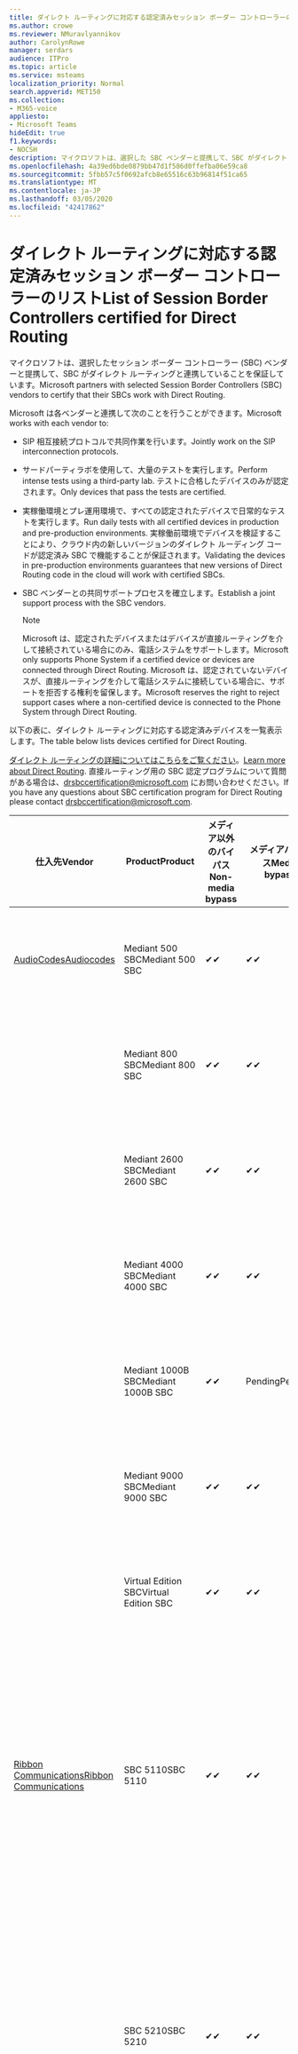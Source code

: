 ```yaml
---
title: ダイレクト ルーティングに対応する認定済みセッション ボーダー コントローラーのリスト
ms.author: crowe
ms.reviewer: NMuravlyannikov
author: CarolynRowe
manager: serdars
audience: ITPro
ms.topic: article
ms.service: msteams
localization_priority: Normal
search.appverid: MET150
ms.collection:
- M365-voice
appliesto:
- Microsoft Teams
hideEdit: true
f1.keywords:
- NOCSH
description: マイクロソフトは、選択した SBC ベンダーと提携して、SBC がダイレクト ルーティングと連携することを保証しています。
ms.openlocfilehash: 4a39ed6bde0879bb47d1f586d0ffefba06e59ca8
ms.sourcegitcommit: 5fbb57c5f0692afcb8e65516c63b96814f51ca65
ms.translationtype: MT
ms.contentlocale: ja-JP
ms.lasthandoff: 03/05/2020
ms.locfileid: "42417862"
---
```

# <a name="list-of-session-border-controllers-certified-for-direct-routing"></a><span data-ttu-id="e1d78-103">ダイレクト ルーティングに対応する認定済みセッション ボーダー コントローラーのリスト</span><span class="sxs-lookup"><span data-stu-id="e1d78-103">List of Session Border Controllers certified for Direct Routing</span></span>

<span data-ttu-id="e1d78-104">マイクロソフトは、選択したセッション ボーダー コントローラー (SBC) ベンダーと提携して、SBC がダイレクト ルーティングと連携していることを保証しています。</span><span class="sxs-lookup"><span data-stu-id="e1d78-104">Microsoft partners with selected Session Border Controllers (SBC) vendors to certify that their SBCs work with Direct Routing.</span></span> 

<span data-ttu-id="e1d78-105">Microsoft は各ベンダーと連携して次のことを行うことができます。</span><span class="sxs-lookup"><span data-stu-id="e1d78-105">Microsoft works with each vendor to:</span></span> 

- <span data-ttu-id="e1d78-106">SIP 相互接続プロトコルで共同作業を行います。</span><span class="sxs-lookup"><span data-stu-id="e1d78-106">Jointly work on the SIP interconnection protocols.</span></span>
- <span data-ttu-id="e1d78-107">サードパーティラボを使用して、大量のテストを実行します。</span><span class="sxs-lookup"><span data-stu-id="e1d78-107">Perform intense tests using a third-party lab.</span></span> <span data-ttu-id="e1d78-108">テストに合格したデバイスのみが認定されます。</span><span class="sxs-lookup"><span data-stu-id="e1d78-108">Only devices that pass the tests are certified.</span></span> 
- <span data-ttu-id="e1d78-109">実稼働環境とプレ運用環境で、すべての認定されたデバイスで日常的なテストを実行します。</span><span class="sxs-lookup"><span data-stu-id="e1d78-109">Run daily tests with all certified devices in production and pre-production environments.</span></span> <span data-ttu-id="e1d78-110">実稼働前環境でデバイスを検証することにより、クラウド内の新しいバージョンのダイレクト ルーディング コードが認定済み SBC で機能することが保証されます。</span><span class="sxs-lookup"><span data-stu-id="e1d78-110">Validating the devices in pre-production environments guarantees that new versions of Direct Routing code in the cloud will work with certified SBCs.</span></span> 
- <span data-ttu-id="e1d78-111">SBC ベンダーとの共同サポートプロセスを確立します。</span><span class="sxs-lookup"><span data-stu-id="e1d78-111">Establish a joint support process with the SBC vendors.</span></span>


  > [!NOTE]
  > <span data-ttu-id="e1d78-112">Microsoft は、認定されたデバイスまたはデバイスが直接ルーティングを介して接続されている場合にのみ、電話システムをサポートします。</span><span class="sxs-lookup"><span data-stu-id="e1d78-112">Microsoft only supports Phone System if a certified device or devices are connected through Direct Routing.</span></span> <span data-ttu-id="e1d78-113">Microsoft は、認定されていないデバイスが、直接ルーティングを介して電話システムに接続している場合に、サポートを拒否する権利を留保します。</span><span class="sxs-lookup"><span data-stu-id="e1d78-113">Microsoft reserves the right to reject support cases where a non-certified device is connected to the Phone System through Direct Routing.</span></span> 

<span data-ttu-id="e1d78-114">以下の表に、ダイレクト ルーティングに対応する認定済みデバイスを一覧表示します。</span><span class="sxs-lookup"><span data-stu-id="e1d78-114">The table below lists devices certified for Direct Routing.</span></span> 

<span data-ttu-id="e1d78-115">[ダイレクト ルーティングの詳細についてはこちらをご覧ください](https://aka.ms/dr)。</span><span class="sxs-lookup"><span data-stu-id="e1d78-115">[Learn more about Direct Routing](https://aka.ms/dr).</span></span> <span data-ttu-id="e1d78-116">直接ルーティング用の SBC 認定プログラムについて質問がある場合は、drsbccertification@microsoft.com にお問い合わせください。</span><span class="sxs-lookup"><span data-stu-id="e1d78-116">If you have any questions about SBC certification program for Direct Routing please contact drsbccertification@microsoft.com.</span></span>


|                                                       <span data-ttu-id="e1d78-117">仕入先</span><span class="sxs-lookup"><span data-stu-id="e1d78-117">Vendor</span></span>                                                        |       <span data-ttu-id="e1d78-118">Product</span><span class="sxs-lookup"><span data-stu-id="e1d78-118">Product</span></span>       | <span data-ttu-id="e1d78-119">メディア以外のバイパス</span><span class="sxs-lookup"><span data-stu-id="e1d78-119">Non-media bypass</span></span> | <span data-ttu-id="e1d78-120">メディアバイパス</span><span class="sxs-lookup"><span data-stu-id="e1d78-120">Media bypass</span></span> | <span data-ttu-id="e1d78-121">ソフトウェアのバージョン</span><span class="sxs-lookup"><span data-stu-id="e1d78-121">Software version</span></span> | <span data-ttu-id="e1d78-122">E911 プロバイダーで検証済み</span><span class="sxs-lookup"><span data-stu-id="e1d78-122">Validated with E911 providers</span></span> | <span data-ttu-id="e1d78-123">ELIN 対応</span><span class="sxs-lookup"><span data-stu-id="e1d78-123">ELIN capable</span></span>
|---------------------------------------------------------------------------------------------------------------------|---------------------|------------------|--------------|------------------|-----------------|------------------|
| [<span data-ttu-id="e1d78-124">AudioCodes</span><span class="sxs-lookup"><span data-stu-id="e1d78-124">Audiocodes</span></span>](https://www.audiocodes.com/solutions-products/products/products-for-microsoft-365/direct-routing-for-microsoft-teams) |   <span data-ttu-id="e1d78-125">Mediant 500 SBC</span><span class="sxs-lookup"><span data-stu-id="e1d78-125">Mediant 500 SBC</span></span>   |     <span data-ttu-id="e1d78-126">&#10004;</span><span class="sxs-lookup"><span data-stu-id="e1d78-126">&#10004;</span></span>     |   <span data-ttu-id="e1d78-127">&#10004;</span><span class="sxs-lookup"><span data-stu-id="e1d78-127">&#10004;</span></span>    |  <span data-ttu-id="e1d78-128">7.20</span><span class="sxs-lookup"><span data-stu-id="e1d78-128">7.20A.250</span></span>   | <ul> <li> <span data-ttu-id="e1d78-129">帯域幅の動的な場所ルーティング</span><span class="sxs-lookup"><span data-stu-id="e1d78-129">Bandwidth Dynamic Location Routing</span></span> </li> </ul>
|                                                                                                                     |   <span data-ttu-id="e1d78-130">Mediant 800 SBC</span><span class="sxs-lookup"><span data-stu-id="e1d78-130">Mediant 800 SBC</span></span>   |     <span data-ttu-id="e1d78-131">&#10004;</span><span class="sxs-lookup"><span data-stu-id="e1d78-131">&#10004;</span></span>     |   <span data-ttu-id="e1d78-132">&#10004;</span><span class="sxs-lookup"><span data-stu-id="e1d78-132">&#10004;</span></span>     |  <span data-ttu-id="e1d78-133">7.20</span><span class="sxs-lookup"><span data-stu-id="e1d78-133">7.20A.250</span></span>   |  <ul> <li> [<span data-ttu-id="e1d78-134">帯域幅の動的な場所ルーティング</span><span class="sxs-lookup"><span data-stu-id="e1d78-134">Bandwidth Dynamic Location Routing</span></span>](https://www.bandwidth.com/partners/microsoft-teams-direct-routing) </li> </ul>  |    |
|                                                                                                                     |  <span data-ttu-id="e1d78-135">Mediant 2600 SBC</span><span class="sxs-lookup"><span data-stu-id="e1d78-135">Mediant 2600 SBC</span></span>   |     <span data-ttu-id="e1d78-136">&#10004;</span><span class="sxs-lookup"><span data-stu-id="e1d78-136">&#10004;</span></span>     |   <span data-ttu-id="e1d78-137">&#10004;</span><span class="sxs-lookup"><span data-stu-id="e1d78-137">&#10004;</span></span>    |  <span data-ttu-id="e1d78-138">7.20</span><span class="sxs-lookup"><span data-stu-id="e1d78-138">7.20A.250</span></span>   |   <ul> <li> [<span data-ttu-id="e1d78-139">帯域幅の動的な場所ルーティング</span><span class="sxs-lookup"><span data-stu-id="e1d78-139">Bandwidth Dynamic Location Routing</span></span>](https://www.bandwidth.com/partners/microsoft-teams-direct-routing) </li> </ul>  |    |    
|                                                                                                                     |  <span data-ttu-id="e1d78-140">Mediant 4000 SBC</span><span class="sxs-lookup"><span data-stu-id="e1d78-140">Mediant 4000 SBC</span></span>   |     <span data-ttu-id="e1d78-141">&#10004;</span><span class="sxs-lookup"><span data-stu-id="e1d78-141">&#10004;</span></span>     |   <span data-ttu-id="e1d78-142">&#10004;</span><span class="sxs-lookup"><span data-stu-id="e1d78-142">&#10004;</span></span>     |  <span data-ttu-id="e1d78-143">7.20</span><span class="sxs-lookup"><span data-stu-id="e1d78-143">7.20A.250</span></span>   |   <ul> <li> [<span data-ttu-id="e1d78-144">帯域幅の動的な場所ルーティング</span><span class="sxs-lookup"><span data-stu-id="e1d78-144">Bandwidth Dynamic Location Routing</span></span>](https://www.bandwidth.com/partners/microsoft-teams-direct-routing) </li> </ul>  |    |    
|                                                                                                                     | <span data-ttu-id="e1d78-145">Mediant 1000B  SBC</span><span class="sxs-lookup"><span data-stu-id="e1d78-145">Mediant 1000B  SBC</span></span>  |     <span data-ttu-id="e1d78-146">&#10004;</span><span class="sxs-lookup"><span data-stu-id="e1d78-146">&#10004;</span></span>     |   <span data-ttu-id="e1d78-147">Pending</span><span class="sxs-lookup"><span data-stu-id="e1d78-147">Pending</span></span>     |  <span data-ttu-id="e1d78-148">7.20</span><span class="sxs-lookup"><span data-stu-id="e1d78-148">7.20A.250</span></span>  |  <ul> <li> [<span data-ttu-id="e1d78-149">帯域幅の動的な場所ルーティング</span><span class="sxs-lookup"><span data-stu-id="e1d78-149">Bandwidth Dynamic Location Routing</span></span>](https://www.bandwidth.com/partners/microsoft-teams-direct-routing) </li> </ul>  |    |    
|                                                                                                                     | <span data-ttu-id="e1d78-150">Mediant 9000 SBC</span><span class="sxs-lookup"><span data-stu-id="e1d78-150">Mediant 9000  SBC</span></span>  |     <span data-ttu-id="e1d78-151">&#10004;</span><span class="sxs-lookup"><span data-stu-id="e1d78-151">&#10004;</span></span>     |   <span data-ttu-id="e1d78-152">&#10004;</span><span class="sxs-lookup"><span data-stu-id="e1d78-152">&#10004;</span></span>     |  <span data-ttu-id="e1d78-153">7.20</span><span class="sxs-lookup"><span data-stu-id="e1d78-153">7.20A.250</span></span>   | <ul> <li> [<span data-ttu-id="e1d78-154">帯域幅の動的な場所ルーティング</span><span class="sxs-lookup"><span data-stu-id="e1d78-154">Bandwidth Dynamic Location Routing</span></span>](https://www.bandwidth.com/partners/microsoft-teams-direct-routing) </li> </ul>    |    |                                                                       
|                                                                                                                     | <span data-ttu-id="e1d78-155">Virtual Edition SBC</span><span class="sxs-lookup"><span data-stu-id="e1d78-155">Virtual Edition SBC</span></span> |     <span data-ttu-id="e1d78-156">&#10004;</span><span class="sxs-lookup"><span data-stu-id="e1d78-156">&#10004;</span></span>     |   <span data-ttu-id="e1d78-157">&#10004;</span><span class="sxs-lookup"><span data-stu-id="e1d78-157">&#10004;</span></span>     |  <span data-ttu-id="e1d78-158">7.20</span><span class="sxs-lookup"><span data-stu-id="e1d78-158">7.20A.250</span></span> |  <ul> <li> [<span data-ttu-id="e1d78-159">帯域幅の動的な場所ルーティング</span><span class="sxs-lookup"><span data-stu-id="e1d78-159">Bandwidth Dynamic Location Routing</span></span>](https://www.bandwidth.com/partners/microsoft-teams-direct-routing) </li> </ul>   |    |    
|  [<span data-ttu-id="e1d78-160">Ribbon Communications</span><span class="sxs-lookup"><span data-stu-id="e1d78-160">Ribbon Communications</span></span>](https://ribboncommunications.com/solutions/enterprise-solutions/microsoft-skype-business)  |      <span data-ttu-id="e1d78-161">SBC 5110</span><span class="sxs-lookup"><span data-stu-id="e1d78-161">SBC 5110</span></span>       |     <span data-ttu-id="e1d78-162">&#10004;</span><span class="sxs-lookup"><span data-stu-id="e1d78-162">&#10004;</span></span>     |   <span data-ttu-id="e1d78-163">&#10004;</span><span class="sxs-lookup"><span data-stu-id="e1d78-163">&#10004;</span></span>    |       <span data-ttu-id="e1d78-164">7.2</span><span class="sxs-lookup"><span data-stu-id="e1d78-164">7.2</span></span>       | <ul> <li> [<span data-ttu-id="e1d78-165">帯域幅の動的な場所ルーティング</span><span class="sxs-lookup"><span data-stu-id="e1d78-165">Bandwidth Dynamic Location Routing</span></span>](https://www.bandwidth.com/partners/microsoft-teams-direct-routing) </li> <li><span data-ttu-id="e1d78-166">自分の自分の自分の ado</span><span class="sxs-lookup"><span data-stu-id="e1d78-166">Intrado ERS</span></span> </li> <li><span data-ttu-id="e1d78-167">@ @ @ @ @</span><span class="sxs-lookup"><span data-stu-id="e1d78-167">Intrado EGW</span></span></li> <li> <span data-ttu-id="e1d78-168">赤いスカイホライズンの機動性</span><span class="sxs-lookup"><span data-stu-id="e1d78-168">Red Sky Horizon Mobility</span></span> </li>  </ul> |   <span data-ttu-id="e1d78-169">いいえ</span><span class="sxs-lookup"><span data-stu-id="e1d78-169">No</span></span> |    
|                                                                                                                     |      <span data-ttu-id="e1d78-170">SBC 5210</span><span class="sxs-lookup"><span data-stu-id="e1d78-170">SBC 5210</span></span>       |     <span data-ttu-id="e1d78-171">&#10004;</span><span class="sxs-lookup"><span data-stu-id="e1d78-171">&#10004;</span></span>     |  <span data-ttu-id="e1d78-172">&#10004;</span><span class="sxs-lookup"><span data-stu-id="e1d78-172">&#10004;</span></span>    |       <span data-ttu-id="e1d78-173">7.2</span><span class="sxs-lookup"><span data-stu-id="e1d78-173">7.2</span></span>       |  <ul> <li> [<span data-ttu-id="e1d78-174">帯域幅の動的な場所ルーティング</span><span class="sxs-lookup"><span data-stu-id="e1d78-174">Bandwidth Dynamic Location Routing</span></span>](https://www.bandwidth.com/partners/microsoft-teams-direct-routing) </li> <li><span data-ttu-id="e1d78-175">自分の自分の自分の ado</span><span class="sxs-lookup"><span data-stu-id="e1d78-175">Intrado ERS</span></span> </li> <li><span data-ttu-id="e1d78-176">@ @ @ @ @</span><span class="sxs-lookup"><span data-stu-id="e1d78-176">Intrado EGW</span></span></li> <li> <span data-ttu-id="e1d78-177">赤いスカイホライズンの機動性</span><span class="sxs-lookup"><span data-stu-id="e1d78-177">Red Sky Horizon Mobility</span></span> </li> </ul> | <span data-ttu-id="e1d78-178">いいえ</span><span class="sxs-lookup"><span data-stu-id="e1d78-178">No</span></span>   |    
|                                                                                                                     |      <span data-ttu-id="e1d78-179">SBC 5400</span><span class="sxs-lookup"><span data-stu-id="e1d78-179">SBC 5400</span></span>       |     <span data-ttu-id="e1d78-180">&#10004;</span><span class="sxs-lookup"><span data-stu-id="e1d78-180">&#10004;</span></span>     |   <span data-ttu-id="e1d78-181">&#10004;</span><span class="sxs-lookup"><span data-stu-id="e1d78-181">&#10004;</span></span>   |       <span data-ttu-id="e1d78-182">7.2</span><span class="sxs-lookup"><span data-stu-id="e1d78-182">7.2</span></span>       |  <ul> <li> [<span data-ttu-id="e1d78-183">帯域幅の動的な場所ルーティング</span><span class="sxs-lookup"><span data-stu-id="e1d78-183">Bandwidth Dynamic Location Routing</span></span>](https://www.bandwidth.com/partners/microsoft-teams-direct-routing) </li><li><span data-ttu-id="e1d78-184">自分の自分の自分の ado</span><span class="sxs-lookup"><span data-stu-id="e1d78-184">Intrado ERS</span></span> </li> <li><span data-ttu-id="e1d78-185">@ @ @ @ @</span><span class="sxs-lookup"><span data-stu-id="e1d78-185">Intrado EGW</span></span></li> <li> <span data-ttu-id="e1d78-186">赤いスカイホライズンの機動性</span><span class="sxs-lookup"><span data-stu-id="e1d78-186">Red Sky Horizon Mobility</span></span> </li> </ul>  |<span data-ttu-id="e1d78-187">いいえ</span><span class="sxs-lookup"><span data-stu-id="e1d78-187">No</span></span>|    
|                                                                                                                     |      <span data-ttu-id="e1d78-188">SBC 7000</span><span class="sxs-lookup"><span data-stu-id="e1d78-188">SBC 7000</span></span>       |     <span data-ttu-id="e1d78-189">&#10004;</span><span class="sxs-lookup"><span data-stu-id="e1d78-189">&#10004;</span></span>     |   <span data-ttu-id="e1d78-190">&#10004;</span><span class="sxs-lookup"><span data-stu-id="e1d78-190">&#10004;</span></span>    |       <span data-ttu-id="e1d78-191">7.2</span><span class="sxs-lookup"><span data-stu-id="e1d78-191">7.2</span></span>       |   <ul> <li> [<span data-ttu-id="e1d78-192">帯域幅の動的な場所ルーティング</span><span class="sxs-lookup"><span data-stu-id="e1d78-192">Bandwidth Dynamic Location Routing</span></span>](https://www.bandwidth.com/partners/microsoft-teams-direct-routing) </li> <li><span data-ttu-id="e1d78-193">自分の自分の自分の ado</span><span class="sxs-lookup"><span data-stu-id="e1d78-193">Intrado ERS</span></span> </li> <li><span data-ttu-id="e1d78-194">@ @ @ @ @</span><span class="sxs-lookup"><span data-stu-id="e1d78-194">Intrado EGW</span></span></li> <li> <span data-ttu-id="e1d78-195">赤いスカイホライズンの機動性</span><span class="sxs-lookup"><span data-stu-id="e1d78-195">Red Sky Horizon Mobility</span></span> </li> </ul> |  <span data-ttu-id="e1d78-196">いいえ</span><span class="sxs-lookup"><span data-stu-id="e1d78-196">No</span></span>  |    
|                                                                                                                     |       <span data-ttu-id="e1d78-197">SBC SWe</span><span class="sxs-lookup"><span data-stu-id="e1d78-197">SBC SWe</span></span>       |     <span data-ttu-id="e1d78-198">&#10004;</span><span class="sxs-lookup"><span data-stu-id="e1d78-198">&#10004;</span></span>     |   <span data-ttu-id="e1d78-199">&#10004;</span><span class="sxs-lookup"><span data-stu-id="e1d78-199">&#10004;</span></span>   |       <span data-ttu-id="e1d78-200">7.2</span><span class="sxs-lookup"><span data-stu-id="e1d78-200">7.2</span></span>       |   <ul> <li> [<span data-ttu-id="e1d78-201">帯域幅の動的な場所ルーティング</span><span class="sxs-lookup"><span data-stu-id="e1d78-201">Bandwidth Dynamic Location Routing</span></span>](https://www.bandwidth.com/partners/microsoft-teams-direct-routing) </li> <li><span data-ttu-id="e1d78-202">自分の自分の自分の ado</span><span class="sxs-lookup"><span data-stu-id="e1d78-202">Intrado ERS</span></span> </li> <li><span data-ttu-id="e1d78-203">@ @ @ @ @</span><span class="sxs-lookup"><span data-stu-id="e1d78-203">Intrado EGW</span></span></li> <li> <span data-ttu-id="e1d78-204">赤いスカイホライズンの機動性</span><span class="sxs-lookup"><span data-stu-id="e1d78-204">Red Sky Horizon Mobility</span></span> </li> </ul> |   <span data-ttu-id="e1d78-205">いいえ</span><span class="sxs-lookup"><span data-stu-id="e1d78-205">No</span></span> |    
|                                                                                                                     |      <span data-ttu-id="e1d78-206">SBC 1000</span><span class="sxs-lookup"><span data-stu-id="e1d78-206">SBC 1000</span></span>       |     <span data-ttu-id="e1d78-207">&#10004;</span><span class="sxs-lookup"><span data-stu-id="e1d78-207">&#10004;</span></span>     |   <span data-ttu-id="e1d78-208">&#10004;</span><span class="sxs-lookup"><span data-stu-id="e1d78-208">&#10004;</span></span>    |      <span data-ttu-id="e1d78-209">8.0.3 (ビルド 537)</span><span class="sxs-lookup"><span data-stu-id="e1d78-209">8.0.3 (build 537)</span></span>     |  <ul> <li> [<span data-ttu-id="e1d78-210">帯域幅の動的な場所ルーティング</span><span class="sxs-lookup"><span data-stu-id="e1d78-210">Bandwidth Dynamic Location Routing</span></span>](https://www.bandwidth.com/partners/microsoft-teams-direct-routing) </li> <li> <span data-ttu-id="e1d78-211">自分の自分の自分の ado</span><span class="sxs-lookup"><span data-stu-id="e1d78-211">Intrado ERS</span></span> </li> <li><span data-ttu-id="e1d78-212">@ @ @ @ @</span><span class="sxs-lookup"><span data-stu-id="e1d78-212">Intrado EGW</span></span> </li> <li> <span data-ttu-id="e1d78-213">赤いスカイホライズンの機動性</span><span class="sxs-lookup"><span data-stu-id="e1d78-213">Red Sky Horizon Mobility</span></span> </li> </ul>   |    <span data-ttu-id="e1d78-214">はい</span><span class="sxs-lookup"><span data-stu-id="e1d78-214">Yes</span></span>     |    
|                                                                                                                     |      <span data-ttu-id="e1d78-215">SBC 2000</span><span class="sxs-lookup"><span data-stu-id="e1d78-215">SBC 2000</span></span>       |     <span data-ttu-id="e1d78-216">&#10004;</span><span class="sxs-lookup"><span data-stu-id="e1d78-216">&#10004;</span></span>     |   <span data-ttu-id="e1d78-217">&#10004;</span><span class="sxs-lookup"><span data-stu-id="e1d78-217">&#10004;</span></span>   |     <span data-ttu-id="e1d78-218">8.0.3 (ビルド 537)</span><span class="sxs-lookup"><span data-stu-id="e1d78-218">8.0.3 (build 537)</span></span>     |  <ul> <li>[<span data-ttu-id="e1d78-219">帯域幅の動的な場所ルーティング</span><span class="sxs-lookup"><span data-stu-id="e1d78-219">Bandwidth Dynamic Location Routing</span></span>](https://www.bandwidth.com/partners/microsoft-teams-direct-routing) </li> <li> <span data-ttu-id="e1d78-220">自分の自分の自分の ado</span><span class="sxs-lookup"><span data-stu-id="e1d78-220">Intrado ERS</span></span> </li> <li><span data-ttu-id="e1d78-221">@ @ @ @ @</span><span class="sxs-lookup"><span data-stu-id="e1d78-221">Intrado EGW</span></span> </li> <li> <span data-ttu-id="e1d78-222">赤いスカイホライズンの機動性</span><span class="sxs-lookup"><span data-stu-id="e1d78-222">Red Sky Horizon Mobility</span></span> </li> </ul>   |     <span data-ttu-id="e1d78-223">はい</span><span class="sxs-lookup"><span data-stu-id="e1d78-223">Yes</span></span>      |    
|                                                                                                                     |    <span data-ttu-id="e1d78-224">SBC SWe Lite</span><span class="sxs-lookup"><span data-stu-id="e1d78-224">SBC SWe Lite</span></span>     |     <span data-ttu-id="e1d78-225">&#10004;</span><span class="sxs-lookup"><span data-stu-id="e1d78-225">&#10004;</span></span>     |  <span data-ttu-id="e1d78-226">&#10004;</span><span class="sxs-lookup"><span data-stu-id="e1d78-226">&#10004;</span></span>    |      <span data-ttu-id="e1d78-227">8.0.3 (ビルド 216)</span><span class="sxs-lookup"><span data-stu-id="e1d78-227">8.0.3 (build 216)</span></span>    |  <ul> <li> [<span data-ttu-id="e1d78-228">帯域幅の動的な場所ルーティング</span><span class="sxs-lookup"><span data-stu-id="e1d78-228">Bandwidth Dynamic Location Routing</span></span>](https://www.bandwidth.com/partners/microsoft-teams-direct-routing) </li> <li> <span data-ttu-id="e1d78-229">自分の自分の自分の ado</span><span class="sxs-lookup"><span data-stu-id="e1d78-229">Intrado ERS</span></span> </li> <li><span data-ttu-id="e1d78-230">@ @ @ @ @</span><span class="sxs-lookup"><span data-stu-id="e1d78-230">Intrado EGW</span></span> </li> <li> <span data-ttu-id="e1d78-231">赤いスカイホライズンの機動性</span><span class="sxs-lookup"><span data-stu-id="e1d78-231">Red Sky Horizon Mobility</span></span> </li> </ul>    |     <span data-ttu-id="e1d78-232">はい</span><span class="sxs-lookup"><span data-stu-id="e1d78-232">Yes</span></span>      |   
| | <span data-ttu-id="e1d78-233">Edgemarc シリーズ</span><span class="sxs-lookup"><span data-stu-id="e1d78-233">Edgemarc Series</span></span> |  <span data-ttu-id="e1d78-234">&#10004;</span><span class="sxs-lookup"><span data-stu-id="e1d78-234">&#10004;</span></span> | | <span data-ttu-id="e1d78-235">15.6.1</span><span class="sxs-lookup"><span data-stu-id="e1d78-235">15.6.1</span></span> | 
|                     [<span data-ttu-id="e1d78-236">ThinkTel</span><span class="sxs-lookup"><span data-stu-id="e1d78-236">Thinktel</span></span>](https://www.thinktel.ca/services/think-365/think-365-overview/)                      |    <span data-ttu-id="e1d78-237">Think 365 SBC</span><span class="sxs-lookup"><span data-stu-id="e1d78-237">Think 365 SBC</span></span>    |     <span data-ttu-id="e1d78-238">&#10004;</span><span class="sxs-lookup"><span data-stu-id="e1d78-238">&#10004;</span></span>     |        <span data-ttu-id="e1d78-239">Pending</span><span class="sxs-lookup"><span data-stu-id="e1d78-239">Pending</span></span>   |       <span data-ttu-id="e1d78-240">V1.4</span><span class="sxs-lookup"><span data-stu-id="e1d78-240">V1.4</span></span>       |     |    |    
|                     [<span data-ttu-id="e1d78-241">Oracle</span><span class="sxs-lookup"><span data-stu-id="e1d78-241">Oracle</span></span>](https://www.oracle.com/industries/communications/enterprise-session-border-controller/microsoft.html)                      |    <span data-ttu-id="e1d78-242">AP 1100</span><span class="sxs-lookup"><span data-stu-id="e1d78-242">AP 1100</span></span>      |    <span data-ttu-id="e1d78-243">&#10004;</span><span class="sxs-lookup"><span data-stu-id="e1d78-243">&#10004;</span></span>     |    <span data-ttu-id="e1d78-244">&#10004;</span><span class="sxs-lookup"><span data-stu-id="e1d78-244">&#10004;</span></span>    |   <span data-ttu-id="e1d78-245">8.3.0.0.1</span><span class="sxs-lookup"><span data-stu-id="e1d78-245">8.3.0.0.1</span></span> |   <ul> <li> [<span data-ttu-id="e1d78-246">帯域幅の動的な場所ルーティング</span><span class="sxs-lookup"><span data-stu-id="e1d78-246">Bandwidth Dynamic Location Routing</span></span>](https://www.bandwidth.com/partners/microsoft-teams-direct-routing) </li>  <li> <span data-ttu-id="e1d78-247">自分の自分の自分の ado</span><span class="sxs-lookup"><span data-stu-id="e1d78-247">Intrado ERS</span></span> </li> <li><span data-ttu-id="e1d78-248">@ @ @ @ @</span><span class="sxs-lookup"><span data-stu-id="e1d78-248">Intrado EGW</span></span> </li> </ul>   |    |    
|                                                                                                                    |    <span data-ttu-id="e1d78-249">AP 3900</span><span class="sxs-lookup"><span data-stu-id="e1d78-249">AP 3900</span></span>           |    <span data-ttu-id="e1d78-250">&#10004;</span><span class="sxs-lookup"><span data-stu-id="e1d78-250">&#10004;</span></span>     |    <span data-ttu-id="e1d78-251">&#10004;</span><span class="sxs-lookup"><span data-stu-id="e1d78-251">&#10004;</span></span>   |   <span data-ttu-id="e1d78-252">8.3.0.0.1</span><span class="sxs-lookup"><span data-stu-id="e1d78-252">8.3.0.0.1</span></span>  |  <ul> <li> [<span data-ttu-id="e1d78-253">帯域幅の動的な場所ルーティング</span><span class="sxs-lookup"><span data-stu-id="e1d78-253">Bandwidth Dynamic Location Routing</span></span>](https://www.bandwidth.com/partners/microsoft-teams-direct-routing) </li>  <li> <span data-ttu-id="e1d78-254">自分の自分の自分の ado</span><span class="sxs-lookup"><span data-stu-id="e1d78-254">Intrado ERS</span></span> </li> <li><span data-ttu-id="e1d78-255">@ @ @ @ @</span><span class="sxs-lookup"><span data-stu-id="e1d78-255">Intrado EGW</span></span> </li> </ul>  |    |    
|                                                                                                                    |      <span data-ttu-id="e1d78-256">AP 4600</span><span class="sxs-lookup"><span data-stu-id="e1d78-256">AP 4600</span></span>         |    <span data-ttu-id="e1d78-257">&#10004;</span><span class="sxs-lookup"><span data-stu-id="e1d78-257">&#10004;</span></span>   |    <span data-ttu-id="e1d78-258">&#10004;</span><span class="sxs-lookup"><span data-stu-id="e1d78-258">&#10004;</span></span>     |     <span data-ttu-id="e1d78-259">8.3.0.0.1</span><span class="sxs-lookup"><span data-stu-id="e1d78-259">8.3.0.0.1</span></span>  |   <ul> <li> [<span data-ttu-id="e1d78-260">帯域幅の動的な場所ルーティング</span><span class="sxs-lookup"><span data-stu-id="e1d78-260">Bandwidth Dynamic Location Routing</span></span>](https://www.bandwidth.com/partners/microsoft-teams-direct-routing) </li>  <li> <span data-ttu-id="e1d78-261">自分の自分の自分の ado</span><span class="sxs-lookup"><span data-stu-id="e1d78-261">Intrado ERS</span></span> </li> <li><span data-ttu-id="e1d78-262">@ @ @ @ @</span><span class="sxs-lookup"><span data-stu-id="e1d78-262">Intrado EGW</span></span> </li> </ul>  |    |    
|                                                                                                                    |      <span data-ttu-id="e1d78-263">AP 6300</span><span class="sxs-lookup"><span data-stu-id="e1d78-263">AP 6300</span></span>         |    <span data-ttu-id="e1d78-264">&#10004;</span><span class="sxs-lookup"><span data-stu-id="e1d78-264">&#10004;</span></span>   |    <span data-ttu-id="e1d78-265">&#10004;</span><span class="sxs-lookup"><span data-stu-id="e1d78-265">&#10004;</span></span>     |     <span data-ttu-id="e1d78-266">8.3.0.0.1</span><span class="sxs-lookup"><span data-stu-id="e1d78-266">8.3.0.0.1</span></span>  |  <ul> <li> [<span data-ttu-id="e1d78-267">帯域幅の動的な場所ルーティング</span><span class="sxs-lookup"><span data-stu-id="e1d78-267">Bandwidth Dynamic Location Routing</span></span>](https://www.bandwidth.com/partners/microsoft-teams-direct-routing) </li> <li> <span data-ttu-id="e1d78-268">自分の自分の自分の ado</span><span class="sxs-lookup"><span data-stu-id="e1d78-268">Intrado ERS</span></span> </li> <li><span data-ttu-id="e1d78-269">@ @ @ @ @</span><span class="sxs-lookup"><span data-stu-id="e1d78-269">Intrado EGW</span></span> </li> </ul>   |    |    
|                                                                                                                   |      <span data-ttu-id="e1d78-270">AP 6350</span><span class="sxs-lookup"><span data-stu-id="e1d78-270">AP 6350</span></span>           |    <span data-ttu-id="e1d78-271">&#10004;</span><span class="sxs-lookup"><span data-stu-id="e1d78-271">&#10004;</span></span>   |    <span data-ttu-id="e1d78-272">&#10004;</span><span class="sxs-lookup"><span data-stu-id="e1d78-272">&#10004;</span></span>    |     <span data-ttu-id="e1d78-273">8.3.0.0.1</span><span class="sxs-lookup"><span data-stu-id="e1d78-273">8.3.0.0.1</span></span>  |   <ul> <li> [<span data-ttu-id="e1d78-274">帯域幅の動的な場所ルーティング</span><span class="sxs-lookup"><span data-stu-id="e1d78-274">Bandwidth Dynamic Location Routing</span></span>](https://www.bandwidth.com/partners/microsoft-teams-direct-routing) </li> <li> <span data-ttu-id="e1d78-275">自分の自分の自分の ado</span><span class="sxs-lookup"><span data-stu-id="e1d78-275">Intrado ERS</span></span> </li> <li><span data-ttu-id="e1d78-276">@ @ @ @ @</span><span class="sxs-lookup"><span data-stu-id="e1d78-276">Intrado EGW</span></span> </li> </ul>  |    |                                            
|                                                                                                                    |      <span data-ttu-id="e1d78-277">VME</span><span class="sxs-lookup"><span data-stu-id="e1d78-277">VME</span></span>           |    <span data-ttu-id="e1d78-278">&#10004;</span><span class="sxs-lookup"><span data-stu-id="e1d78-278">&#10004;</span></span>    |    <span data-ttu-id="e1d78-279">&#10004;</span><span class="sxs-lookup"><span data-stu-id="e1d78-279">&#10004;</span></span>    |     <span data-ttu-id="e1d78-280">8.3.0.0.1</span><span class="sxs-lookup"><span data-stu-id="e1d78-280">8.3.0.0.1</span></span>   |   <ul> <li> [<span data-ttu-id="e1d78-281">帯域幅の動的な場所ルーティング</span><span class="sxs-lookup"><span data-stu-id="e1d78-281">Bandwidth Dynamic Location Routing</span></span>](https://www.bandwidth.com/partners/microsoft-teams-direct-routing) </li> <li> <span data-ttu-id="e1d78-282">自分の自分の自分の ado</span><span class="sxs-lookup"><span data-stu-id="e1d78-282">Intrado ERS</span></span> </li> <li><span data-ttu-id="e1d78-283">@ @ @ @ @</span><span class="sxs-lookup"><span data-stu-id="e1d78-283">Intrado EGW</span></span> </li> </ul>   |    |    
|                     [<span data-ttu-id="e1d78-284">TE-SYSTEMS</span><span class="sxs-lookup"><span data-stu-id="e1d78-284">TE-SYSTEMS</span></span>](https://www.anynode.de/anynode-and-microsoft-teams/)                               |     <span data-ttu-id="e1d78-285">anynode</span><span class="sxs-lookup"><span data-stu-id="e1d78-285">anynode</span></span>         |     <span data-ttu-id="e1d78-286">&#10004;</span><span class="sxs-lookup"><span data-stu-id="e1d78-286">&#10004;</span></span>   |  <span data-ttu-id="e1d78-287">&#10004;</span><span class="sxs-lookup"><span data-stu-id="e1d78-287">&#10004;</span></span>   |      <span data-ttu-id="e1d78-288">v3.16.2</span><span class="sxs-lookup"><span data-stu-id="e1d78-288">v3.16.2</span></span>      |     |    |    


<span data-ttu-id="e1d78-289">次の表は、ダイレクトルーティングとアナログデバイスの相互運用性を確認するデバイスを示しています。</span><span class="sxs-lookup"><span data-stu-id="e1d78-289">The following table lists devices that are verified for interoperability between Direct Routing and Analog Devices.</span></span>

|                                                       <span data-ttu-id="e1d78-290">仕入先</span><span class="sxs-lookup"><span data-stu-id="e1d78-290">Vendor</span></span>                                                        |       <span data-ttu-id="e1d78-291">Product</span><span class="sxs-lookup"><span data-stu-id="e1d78-291">Product</span></span>       | <span data-ttu-id="e1d78-292">ベリファイ</span><span class="sxs-lookup"><span data-stu-id="e1d78-292">Verified</span></span>
|---------------------------------------------------------------------------------------------------------------------|---------------------|------------------|
| [<span data-ttu-id="e1d78-293">AudioCodes</span><span class="sxs-lookup"><span data-stu-id="e1d78-293">Audiocodes</span></span>](https://www.audiocodes.com/solutions-products/products/products-for-microsoft-365/direct-routing-for-microsoft-teams) |   [<span data-ttu-id="e1d78-294">ATA-1</span><span class="sxs-lookup"><span data-stu-id="e1d78-294">ATA-1</span></span>](https://www.audiocodes.com/media/2373/mp-1xx-and-mp-124-datasheet.pdf)   |     <span data-ttu-id="e1d78-295">&#10004;</span><span class="sxs-lookup"><span data-stu-id="e1d78-295">&#10004;</span></span>     |

<span data-ttu-id="e1d78-296">新機能のアイデアなど、チームに関する製品のフィードバックを提供するには、「 [Uservoice](https://microsoftteams.uservoice.com)のバージョンに付与された証明書」を参照してください。</span><span class="sxs-lookup"><span data-stu-id="e1d78-296">To give us product feedback about Teams, such as ideas for new features, see [Uservoice](https://microsoftteams.uservoice.com) Note the certification granted to a major version.</span></span> <span data-ttu-id="e1d78-297">つまり、メジャーバージョンに従った SBC ファームウェアで任意の数のファームウェアがサポートされていることを意味します。</span><span class="sxs-lookup"><span data-stu-id="e1d78-297">That means that firmware with any number in the SBC firmware following the major version is supported.</span></span>

